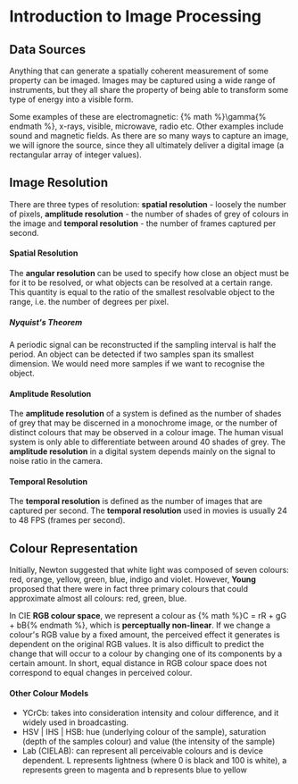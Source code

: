 # Introduction to Image Processing

## Data Sources
Anything that can generate a spatially coherent measurement of some property can be imaged. Images may be captured using a wide range of instruments, but they all share the property of being able to transform some type of energy into a visible form.

Some examples of these are electromagnetic: {% math %}\gamma{% endmath %}, x-rays, visible, microwave, radio etc. Other examples include sound and magnetic fields. As there are so many ways to capture an image, we will ignore the source, since they all ultimately deliver a digital image (a rectangular array of integer values).

## Image Resolution
There are three types of resolution: **spatial resolution** - loosely the number of pixels, **amplitude resolution** - the number of shades of grey of colours in the image and **temporal resolution** - the number of frames captured per second.

#### Spatial Resolution
The **angular resolution** can be used to specify how close an object must be for it to be resolved, or what objects can be resolved at a certain range. This quantity is equal to the ratio of the smallest resolvable object to the range, i.e. the number of degrees per pixel.

##### Nyquist's Theorem
A periodic signal can be reconstructed if the sampling interval is half the period. An object can be detected if two samples span its smallest dimension. We would need more samples if we want to recognise the object.

#### Amplitude Resolution
The **amplitude resolution** of a system is defined as the number of shades of grey that may be discerned in a monochrome image, or the number of distinct colours that may be observed in a colour image. The human visual system is only able to differentiate between around 40 shades of grey. The **amplitude resolution** in a digital system depends mainly on the signal to noise ratio in the camera.

#### Temporal Resolution
The **temporal resolution** is defined as the number of images that are captured per second. The **temporal resolution** used in movies is usually 24 to 48 FPS (frames per second).

## Colour Representation
Initially, Newton suggested that white light was composed of seven colours: red, orange, yellow, green, blue, indigo and violet. However, **Young** proposed that there were in fact three primary colours that could approximate almost all colours: red, green, blue.

In CIE **RGB colour space**, we represent a colour as {% math %}C = rR + gG + bB{% endmath %}, which is **perceptually non-linear**. If we change a colour's RGB value by a fixed amount, the perceived effect it generates is dependent on the original RGB values. It is also difficult to predict the change that will occur to a colour by changing one of its components by a certain amount. In short, equal distance in RGB colour space does not correspond to equal changes in perceived colour.

#### Other Colour Models
- YCrCb: takes into consideration intensity and colour difference, and it widely used in broadcasting. 
- HSV | IHS | HSB: hue (underlying colour of the sample), saturation (depth of the samples colour) and value (the intensity of the sample)
- Lab (CIELAB): can represent all perceivable colours and is device dependent. L represents lightness (where 0 is black and 100 is white), a represents green to magenta and b represents blue to yellow